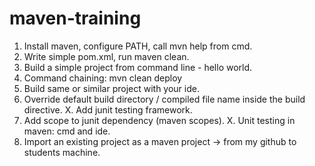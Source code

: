 # maven-training

1. Install maven, configure PATH, call mvn help from cmd.
2. Write simple pom.xml, run maven clean.
3. Build a simple project from command line - hello world.
4. Command chaining: mvn clean deploy
5. Build same or similar project with your ide.
6. Override default build directory / compiled file name inside the build directive.
X. Add junit testing framework.
7. Add scope to junit dependency (maven scopes).
X. Unit testing in maven: cmd and ide.
8. Import an existing project as a maven project → from my github to students machine.
